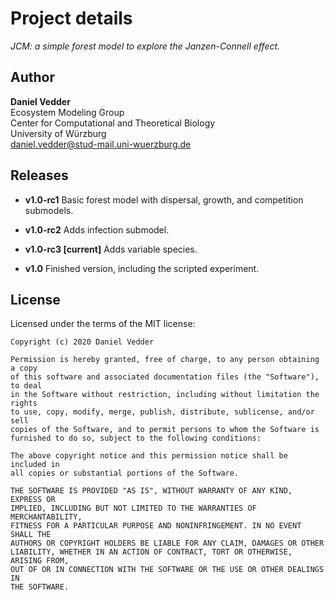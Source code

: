 # Project details

*JCM: a simple forest model to explore the Janzen-Connell effect.*

## Author

**Daniel Vedder**  
Ecosystem Modeling Group  
Center for Computational and Theoretical Biology  
University of Würzburg  
[daniel.vedder@stud-mail.uni-wuerzburg.de](mailto:daniel.vedder@stud-mail.uni-wuerzburg.de)

## Releases

- **v1.0-rc1** Basic forest model with dispersal, growth, and competition submodels.

- **v1.0-rc2** Adds infection submodel.

- **v1.0-rc3 [current]** Adds variable species.

- **v1.0** Finished version, including the scripted experiment.

## License

Licensed under the terms of the MIT license:

```
Copyright (c) 2020 Daniel Vedder

Permission is hereby granted, free of charge, to any person obtaining a copy
of this software and associated documentation files (the "Software"), to deal
in the Software without restriction, including without limitation the rights
to use, copy, modify, merge, publish, distribute, sublicense, and/or sell
copies of the Software, and to permit persons to whom the Software is
furnished to do so, subject to the following conditions:

The above copyright notice and this permission notice shall be included in
all copies or substantial portions of the Software.

THE SOFTWARE IS PROVIDED "AS IS", WITHOUT WARRANTY OF ANY KIND, EXPRESS OR
IMPLIED, INCLUDING BUT NOT LIMITED TO THE WARRANTIES OF MERCHANTABILITY,
FITNESS FOR A PARTICULAR PURPOSE AND NONINFRINGEMENT. IN NO EVENT SHALL THE
AUTHORS OR COPYRIGHT HOLDERS BE LIABLE FOR ANY CLAIM, DAMAGES OR OTHER
LIABILITY, WHETHER IN AN ACTION OF CONTRACT, TORT OR OTHERWISE, ARISING FROM,
OUT OF OR IN CONNECTION WITH THE SOFTWARE OR THE USE OR OTHER DEALINGS IN
THE SOFTWARE.
```
